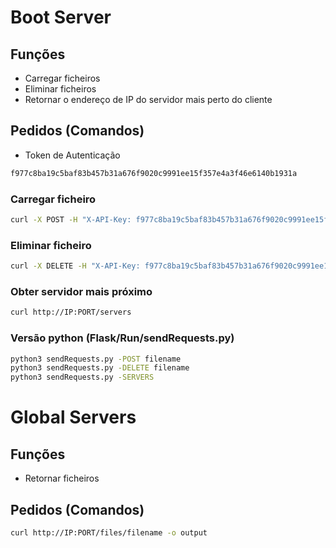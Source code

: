 # Boot Server
## Funções
- Carregar ficheiros
- Eliminar ficheiros
- Retornar o endereço de IP do servidor mais perto do cliente

## Pedidos (Comandos)
- Token de Autenticação 
```bash
f977c8ba19c5baf83b457b31a676f9020c9991ee15f357e4a3f46e6140b1931a
```
### Carregar ficheiro
```bash
curl -X POST -H "X-API-Key: f977c8ba19c5baf83b457b31a676f9020c9991ee15f357e4a3f46e6140b1931a" -F "file=@path/to/file" http://IP:PORT/upload
```
### Eliminar ficheiro
```bash
curl -X DELETE -H "X-API-Key: f977c8ba19c5baf83b457b31a676f9020c9991ee15f357e4a3f46e6140b1931a" http://IP:PORT/delete/filename
```
### Obter servidor mais próximo
```bash
curl http://IP:PORT/servers
```

### Versão python (Flask/Run/sendRequests.py)
```bash
python3 sendRequests.py -POST filename
python3 sendRequests.py -DELETE filename
python3 sendRequests.py -SERVERS
```


# Global Servers
## Funções
- Retornar ficheiros

## Pedidos (Comandos)
```bash
curl http://IP:PORT/files/filename -o output
```
